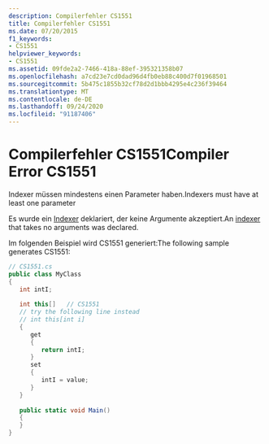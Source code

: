 ```yaml
---
description: Compilerfehler CS1551
title: Compilerfehler CS1551
ms.date: 07/20/2015
f1_keywords:
- CS1551
helpviewer_keywords:
- CS1551
ms.assetid: 09fde2a2-7466-418a-88ef-395321358b07
ms.openlocfilehash: a7cd23e7cd0dad96d4fb0eb88c400d7f01968501
ms.sourcegitcommit: 5b475c1855b32cf78d2d1bbb4295e4c236f39464
ms.translationtype: MT
ms.contentlocale: de-DE
ms.lasthandoff: 09/24/2020
ms.locfileid: "91187406"
---
```

# <a name="compiler-error-cs1551"></a><span data-ttu-id="a2eb0-103">Compilerfehler CS1551</span><span class="sxs-lookup"><span data-stu-id="a2eb0-103">Compiler Error CS1551</span></span>

<span data-ttu-id="a2eb0-104">Indexer müssen mindestens einen Parameter haben.</span><span class="sxs-lookup"><span data-stu-id="a2eb0-104">Indexers must have at least one parameter</span></span>  
  
 <span data-ttu-id="a2eb0-105">Es wurde ein [Indexer](../programming-guide/indexers/index.md) deklariert, der keine Argumente akzeptiert.</span><span class="sxs-lookup"><span data-stu-id="a2eb0-105">An [indexer](../programming-guide/indexers/index.md) that takes no arguments was declared.</span></span>  
  
 <span data-ttu-id="a2eb0-106">Im folgenden Beispiel wird CS1551 generiert:</span><span class="sxs-lookup"><span data-stu-id="a2eb0-106">The following sample generates CS1551:</span></span>  
  
```csharp  
// CS1551.cs  
public class MyClass  
{  
   int intI;  
  
   int this[]   // CS1551  
   // try the following line instead  
   // int this[int i]  
   {  
      get  
      {  
         return intI;  
      }  
      set  
      {  
         intI = value;  
      }  
   }  
  
   public static void Main()  
   {  
   }  
}  
```
